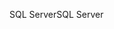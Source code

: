 <span data-ttu-id="5a81d-101">SQL Server</span><span class="sxs-lookup"><span data-stu-id="5a81d-101">SQL Server</span></span>